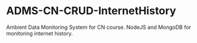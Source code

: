 # ADMS-CN-CRUD-InternetHistory
Ambient Data Monitoring System for CN course. NodeJS and MongoDB for monitoring internet history. 
